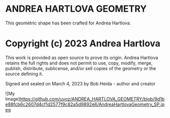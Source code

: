 # ANDREA HARTLOVA GEOMETRY
This geometric shape has been crafted for Andrea Hartlova.


# Copyright (c) 2023 Andrea Hartlova

This work is provided as open source to prove its origin. 
Andrea Hartlova retains the full rights and does not permit to use, copy, 
modify, merge, publish, distribute, sublicense, and/or sell copies of the geometry or the source defining it.

Signed and sealed on March 4, 2023 by Bob Heida - author and creator


![My Image]https://github.com/uvoz/ANDREA_HARTLOVA_GEOMETRY/blob/9d1be88fcb6c2607d4cf1d2577f9c82a5d9892e6/AndreaHartlovaGeometry_SP.jpeg
